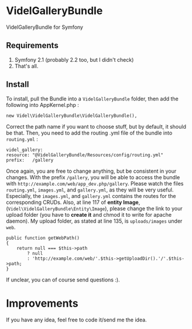 VidelGalleryBundle
==================

VidelGalleryBundle for Symfony

Requirements
------------

  1. Symfony 2.1 (probably 2.2 too, but I didn't check)
  2. That's all.

Install
-------
To install, pull the Bundle into a ``VidelGalleryBundle`` folder, then add the following into AppKernel.php :

    new Videl\VidelGalleryBundle\VidelGalleryBundle(),
    
Correct the path name if you want to choose stuff, but by default, it should be that. Then, you need to add the routing .yml file of the bundle into ``routing.yml`` :

    videl_gallery:
    resource: "@VidelGalleryBundle/Resources/config/routing.yml"
    prefix:   /gallery
    
Once again, you are free to change anything, but be consistent in your changes. With the prefix ``/gallery``, you will be able to access the bundle with ``http://example.com/web/app_dev.php/gallery``.
Please watch the files ``routing.yml``, ``images.yml``, and ``gallery.yml``, as they will be very useful. Especially, the ``images.yml``, and ``gallery.yml`` contains the routes for the corresponding CRUDs.
Also, at line 117 of **entity Image**, (``Videl\VidelGalleryBundle\Entity\Image``), please change the link to your upload folder (you have to **create it** and chmod it to write for apache daemon).
My upload folder, as stated at line 135, is ``uploads/images`` under ``web``. 

    public function getWebPath()
    {
        return null === $this->path
            ? null
            : 'http://example.com/web/'.$this->getUploadDir().'/'.$this->path;
    }
    
If unclear, you can of course send questions :).

Improvements
============

If you have any idea, feel free to code it/send me the idea.
